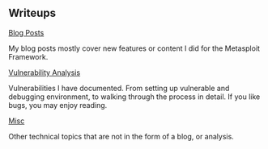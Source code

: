 ## Writeups

[Blog Posts](./blog.md)

My blog posts mostly cover new features or content I did for the Metasploit Framework.

[Vulnerability Analysis](./analysis.md)

Vulnerabilities I have documented. From setting up vulnerable and debugging environment, to walking
through the process in detail. If you like bugs, you may enjoy reading.

[Misc](./other_writeups.md)

Other technical topics that are not in the form of a blog, or analysis.

